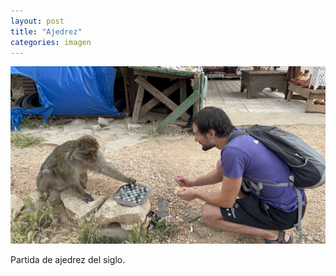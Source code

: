 ```yaml
---
layout: post
title: "Ajedrez"
categories: imagen
---
```


![alt text](/assets/images/ajedrez_mono.jpeg)

Partida de ajedrez del siglo.